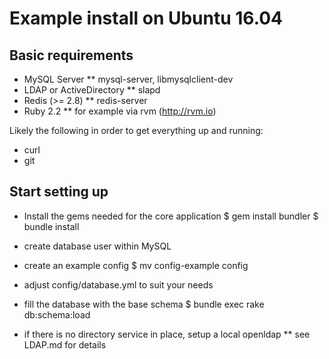 # Example install on Ubuntu 16.04

## Basic requirements

* MySQL Server
** mysql-server, libmysqlclient-dev
* LDAP or ActiveDirectory
** slapd
* Redis (>= 2.8)
** redis-server
* Ruby 2.2
** for example via rvm (http://rvm.io)

Likely the following in order to get everything up and running:

* curl
* git

## Start setting up

* Install the gems needed for the core application
$ gem install bundler
$ bundle install

* create database user within MySQL

* create an example config
$ mv config-example config

* adjust config/database.yml to suit your needs

* fill the database with the base schema
$ bundle exec rake db:schema:load

* if there is no directory service in place, setup a local openldap
** see LDAP.md for details

